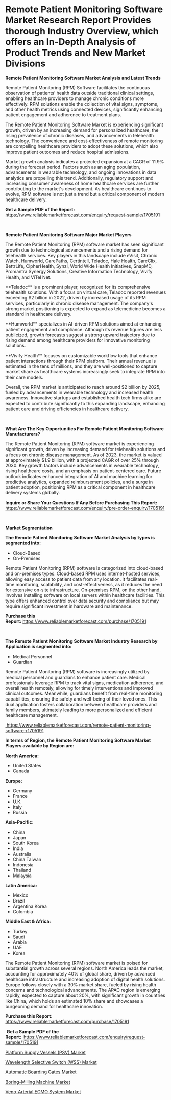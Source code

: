 <p><h1>Remote Patient Monitoring Software Market Research Report Provides thorough Industry Overview, which offers an In-Depth Analysis of Product Trends and New Market Divisions</h1></p><p><strong>Remote Patient Monitoring Software Market Analysis and Latest Trends</strong></p>
<p><p>Remote Patient Monitoring (RPM) Software facilitates the continuous observation of patients’ health data outside traditional clinical settings, enabling healthcare providers to manage chronic conditions more effectively. RPM solutions enable the collection of vital signs, symptoms, and other health metrics using connected devices, significantly enhancing patient engagement and adherence to treatment plans. </p><p>The Remote Patient Monitoring Software Market is experiencing significant growth, driven by an increasing demand for personalized healthcare, the rising prevalence of chronic diseases, and advancements in telehealth technology. The convenience and cost-effectiveness of remote monitoring are compelling healthcare providers to adopt these solutions, which also improve patient outcomes and reduce hospital admissions.</p><p>Market growth analysis indicates a projected expansion at a CAGR of 11.9% during the forecast period. Factors such as an aging population, advancements in wearable technology, and ongoing innovations in data analytics are propelling this trend. Additionally, regulatory support and increasing consumer awareness of home healthcare services are further contributing to the market's development. As healthcare continues to evolve, RPM software is not just a trend but a critical component of modern healthcare delivery.</p></p>
<p><strong>Get a Sample PDF of the Report:&nbsp;</strong> <a href="https://www.reliablemarketforecast.com/enquiry/request-sample/1705191?utm_campaign=1733&utm_medium=2&utm_source=Github&utm_content=ia&utm_term=21102024&utm_id=remote-patient-monitoring-software">https://www.reliablemarketforecast.com/enquiry/request-sample/1705191</a></p>
<p>&nbsp;</p>
<p><strong>Remote Patient Monitoring Software Major Market Players</strong></p>
<p><p>The Remote Patient Monitoring (RPM) software market has seen significant growth due to technological advancements and a rising demand for telehealth services. Key players in this landscape include eVisit, Chronic Watch, Humworld, CarePaths, Certintell, Teladoc, Hale Health, CareClix, BettrLife, CipherHealth, Synzi, World Wide Health Initiatives, SnapMD, Promantra Synergy Solutions, Creative Information Technology, Vivify Health, and ViTel Net.</p><p>**Teladoc** is a prominent player, recognized for its comprehensive telehealth solutions. With a focus on virtual care, Teladoc reported revenues exceeding $2 billion in 2022, driven by increased usage of its RPM services, particularly in chronic disease management. The company's strong market positioning is expected to expand as telemedicine becomes a standard in healthcare delivery.</p><p>**Humworld** specializes in AI-driven RPM solutions aimed at enhancing patient engagement and compliance. Although its revenue figures are less publicized, growth forecasts suggest a strong upward trajectory due to rising demand among healthcare providers for innovative monitoring solutions.</p><p>**Vivify Health** focuses on customizable workflow tools that enhance patient interactions through their RPM platform. Their annual revenue is estimated in the tens of millions, and they are well-positioned to capture market share as healthcare systems increasingly seek to integrate RPM into their care models.</p><p>Overall, the RPM market is anticipated to reach around $2 billion by 2025, fueled by advancements in wearable technology and increased health awareness. Innovative startups and established health tech firms alike are expected to contribute significantly to this expanding landscape, enhancing patient care and driving efficiencies in healthcare delivery.</p></p>
<p>&nbsp;</p>
<p><strong>What Are The Key Opportunities For Remote Patient Monitoring Software Manufacturers?</strong></p>
<p><p>The Remote Patient Monitoring (RPM) software market is experiencing significant growth, driven by increasing demand for telehealth solutions and a focus on chronic disease management. As of 2023, the market is valued at approximately $1.9 billion, with a projected CAGR of over 25% through 2030. Key growth factors include advancements in wearable technology, rising healthcare costs, and an emphasis on patient-centered care. Future outlook indicates enhanced integration of AI and machine learning for predictive analytics, expanded reimbursement policies, and a surge in patient adoption, positioning RPM as a critical component in healthcare delivery systems globally.</p></p>
<p><strong>Inquire or Share Your Questions If Any Before Purchasing This Report:</strong> <a href="https://www.reliablemarketforecast.com/enquiry/pre-order-enquiry/1705191?utm_campaign=1733&utm_medium=2&utm_source=Github&utm_content=ia&utm_term=21102024&utm_id=remote-patient-monitoring-software">https://www.reliablemarketforecast.com/enquiry/pre-order-enquiry/1705191</a></p>
<p>&nbsp;</p>
<p><strong>Market Segmentation</strong></p>
<p><strong>The Remote Patient Monitoring Software Market Analysis by types is segmented into:</strong></p>
<p><ul><li>Cloud-Based</li><li>On-Premises</li></ul></p>
<p><p>Remote Patient Monitoring (RPM) software is categorized into cloud-based and on-premises types. Cloud-based RPM uses internet-hosted services, allowing easy access to patient data from any location. It facilitates real-time monitoring, scalability, and cost-effectiveness, as it reduces the need for extensive on-site infrastructure. On-premises RPM, on the other hand, involves installing software on local servers within healthcare facilities. This type offers enhanced control over data security and compliance but may require significant investment in hardware and maintenance.</p></p>
<p><strong>Purchase this Report:&nbsp;</strong><a href="https://www.reliablemarketforecast.com/purchase/1705191?utm_campaign=1733&utm_medium=2&utm_source=Github&utm_content=ia&utm_term=21102024&utm_id=remote-patient-monitoring-software">https://www.reliablemarketforecast.com/purchase/1705191</a></p>
<p>&nbsp;</p>
<p><strong>The Remote Patient Monitoring Software Market Industry Research by Application is segmented into:</strong></p>
<p><ul><li>Medical Personnel</li><li>Guardian</li></ul></p>
<p><p>Remote Patient Monitoring (RPM) software is increasingly utilized by medical personnel and guardians to enhance patient care. Medical professionals leverage RPM to track vital signs, medication adherence, and overall health remotely, allowing for timely interventions and improved clinical outcomes. Meanwhile, guardians benefit from real-time monitoring capabilities, ensuring the safety and well-being of their loved ones. This dual application fosters collaboration between healthcare providers and family members, ultimately leading to more personalized and efficient healthcare management.</p></p>
<p><a href="https://www.reliablemarketforecast.com/remote-patient-monitoring-software-r1705191?utm_campaign=1733&utm_medium=2&utm_source=Github&utm_content=ia&utm_term=21102024&utm_id=remote-patient-monitoring-software">&nbsp;https://www.reliablemarketforecast.com/remote-patient-monitoring-software-r1705191</a></p>
<p><strong>In terms of Region, the Remote Patient Monitoring Software Market Players available by Region are:</strong></p>
<p>
    <p> <strong> North America: </strong>
        <ul>
            <li>United States</li>
            <li>Canada</li>
        </ul>
        </p> 
    <p> <strong> Europe: </strong>
        <ul>
            <li>Germany</li>
            <li>France</li>
            <li>U.K.</li>
            <li>Italy</li>
            <li>Russia</li>
        </ul>
        </p> 
    <p> <strong> Asia-Pacific: </strong>
        <ul>
            <li>China</li>
            <li>Japan</li>
            <li>South Korea</li>
            <li>India</li>
            <li>Australia</li>
            <li>China Taiwan</li>
            <li>Indonesia</li>
            <li>Thailand</li>
            <li>Malaysia</li>
        </ul>
        </p> 
    <p> <strong> Latin America: </strong>
        <ul>
            <li>Mexico</li>
            <li>Brazil</li>
            <li>Argentina Korea</li>
            <li>Colombia</li>
        </ul>
        </p> 
    <p> <strong> Middle East & Africa: </strong>
        <ul>
            <li>Turkey</li>
            <li>Saudi</li>
            <li>Arabia</li>
            <li>UAE</li>
            <li>Korea</li>
        </ul>
    </p>
    </p>
<p><p>The Remote Patient Monitoring (RPM) software market is poised for substantial growth across several regions. North America leads the market, accounting for approximately 40% of global share, driven by advanced healthcare infrastructure and increasing adoption of digital health solutions. Europe follows closely with a 30% market share, fueled by rising health concerns and technological advancements. The APAC region is emerging rapidly, expected to capture about 20%, with significant growth in countries like China, which holds an estimated 10% share and showcases a burgeoning demand for healthcare innovation.</p></p>
<p><strong>Purchase this Report: </strong><a href="https://www.reliablemarketforecast.com/purchase/1705191?utm_campaign=1733&utm_medium=2&utm_source=Github&utm_content=ia&utm_term=21102024&utm_id=remote-patient-monitoring-software">https://www.reliablemarketforecast.com/purchase/1705191</a></p>
<p>&nbsp;<strong>Get a Sample PDF of the Report:&nbsp;&nbsp;</strong><a href="https://www.reliablemarketforecast.com/enquiry/request-sample/1705191?utm_campaign=1733&utm_medium=2&utm_source=Github&utm_content=ia&utm_term=21102024&utm_id=remote-patient-monitoring-software">https://www.reliablemarketforecast.com/enquiry/request-sample/1705191</a></p>
<p><strong></strong></p>
<p><p><a href="https://www.linkedin.com/pulse/global-platform-supply-vessels-psv-market-share-growth-opportunities-koobe?utm_campaign=1733&utm_medium=2&utm_source=Github&utm_content=ia&utm_term=21102024&utm_id=remote-patient-monitoring-software">Platform Supply Vessels (PSV) Market</a></p><p><a href="https://www.linkedin.com/pulse/comprehensive-wavelength-selective-switch-wss-market-report-thtoe?utm_campaign=1733&utm_medium=2&utm_source=Github&utm_content=ia&utm_term=21102024&utm_id=remote-patient-monitoring-software">Wavelength Selective Switch (WSS) Market</a></p><p><a href="https://www.linkedin.com/pulse/mapping-automatic-boarding-gates-market-trends-challenges-breakthroughs-cf1me?utm_campaign=1733&utm_medium=2&utm_source=Github&utm_content=ia&utm_term=21102024&utm_id=remote-patient-monitoring-software">Automatic Boarding Gates Market</a></p><p><a href="https://www.linkedin.com/pulse/strategic-insights-global-boring-milling-machine-market-trends-bcrxe?utm_campaign=1733&utm_medium=2&utm_source=Github&utm_content=ia&utm_term=21102024&utm_id=remote-patient-monitoring-software">Boring-Milling Machine Market</a></p><p><a href="https://www.linkedin.com/pulse/veno-arterial-ecmo-system-market-size-growth-trends-statistics-1vstf?utm_campaign=1733&utm_medium=2&utm_source=Github&utm_content=ia&utm_term=21102024&utm_id=remote-patient-monitoring-software">Veno-Arterial ECMO System Market</a></p></p>